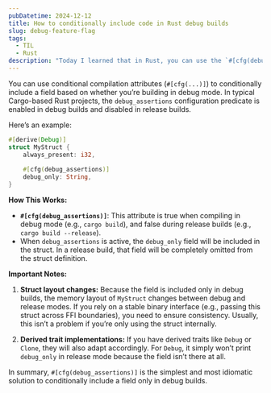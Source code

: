 ```yaml
---
pubDatetime: 2024-12-12
title: How to conditionally include code in Rust debug builds
slug: debug-feature-flag
tags:
  - TIL
  - Rust
description: "Today I learned that in Rust, you can use the `#[cfg(debug_assertions)]` attribute to conditionally include a field in a struct only during debug builds, allowing for development-specific features without affecting release builds."
---
```


You can use conditional compilation attributes (`#[cfg(...)]`) to conditionally include a field based on whether you’re building in debug mode. In typical Cargo-based Rust projects, the `debug_assertions` configuration predicate is enabled in debug builds and disabled in release builds.

Here’s an example:

```rust
#[derive(Debug)]
struct MyStruct {
    always_present: i32,
    
    #[cfg(debug_assertions)]
    debug_only: String,
}
```

**How This Works:**

- **`#[cfg(debug_assertions)]`**: This attribute is true when compiling in debug mode (e.g., `cargo build`), and false during release builds (e.g., `cargo build --release`).
- When `debug_assertions` is active, the `debug_only` field will be included in the struct. In a release build, that field will be completely omitted from the struct definition.

**Important Notes:**

1. **Struct layout changes:** Because the field is included only in debug builds, the memory layout of `MyStruct` changes between debug and release modes. If you rely on a stable binary interface (e.g., passing this struct across FFI boundaries), you need to ensure consistency. Usually, this isn’t a problem if you’re only using the struct internally.
    
2. **Derived trait implementations:** If you have derived traits like `Debug` or `Clone`, they will also adapt accordingly. For `Debug`, it simply won’t print `debug_only` in release mode because the field isn’t there at all.

In summary, `#[cfg(debug_assertions)]` is the simplest and most idiomatic solution to conditionally include a field only in debug builds.
